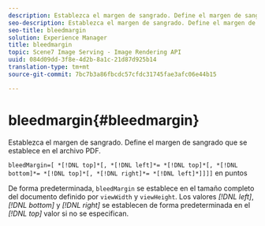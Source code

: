```yaml
---
description: Establezca el margen de sangrado. Define el margen de sangrado que se establece en el archivo PDF.
seo-description: Establezca el margen de sangrado. Define el margen de sangrado que se establece en el archivo PDF.
seo-title: bleedmargin
solution: Experience Manager
title: bleedmargin
topic: Scene7 Image Serving - Image Rendering API
uuid: 084d09dd-3f8e-4d2b-8a1c-21d87d925b14
translation-type: tm+mt
source-git-commit: 7bc7b3a86fbcdc57cfdc31745fae3afc06e44b15

---
```



# bleedmargin{#bleedmargin}

Establezca el margen de sangrado. Define el margen de sangrado que se establece en el archivo PDF.

`bleedMargin=[ *[!DNL top]*[, *[!DNL left]*= *[!DNL top]*[, *[!DNL bottom]*= *[!DNL top]*[, *[!DNL right]*= *[!DNL left]*]]]]` en puntos

De forma predeterminada, `bleedMargin` se establece en el tamaño completo del documento definido por `viewWidth` y `viewHeight`. Los valores *[!DNL left]*, *[!DNL bottom]* y *[!DNL right]* se establecen de forma predeterminada en el *[!DNL top]* valor si no se especifican.
